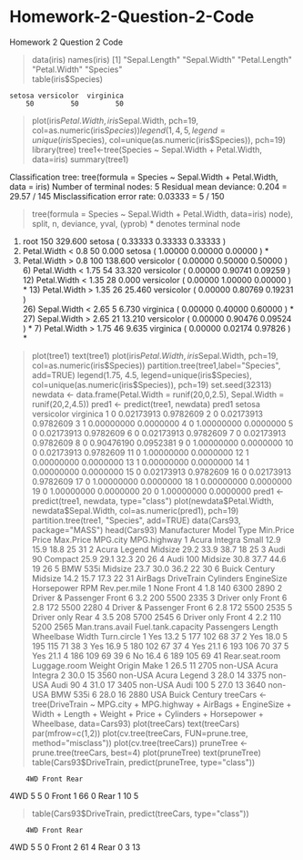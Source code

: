 # Homework-2-Question-2-Code
Homework 2 Question 2 Code
> data(iris)
> names(iris)
[1] "Sepal.Length" "Sepal.Width"  "Petal.Length" "Petal.Width"  "Species"     
> table(iris$Species)

    setosa versicolor  virginica 
        50         50         50 
> plot(iris$Petal.Width, iris$Sepal.Width, pch=19, col=as.numeric(iris$Species))
> legend(1,4,5, legend=unique(iris$Species), col=unique(as.numeric(iris$Species)), pch=19)
> library(tree)
> tree1<-tree(Species ~ Sepal.Width + Petal.Width, data=iris)
> summary(tree1)

Classification tree:
tree(formula = Species ~ Sepal.Width + Petal.Width, data = iris)
Number of terminal nodes:  5 
Residual mean deviance:  0.204 = 29.57 / 145 
Misclassification error rate: 0.03333 = 5 / 150 
> tree(formula = Species ~ Sepal.Width + Petal.Width, data=iris)
node), split, n, deviance, yval, (yprob)
      * denotes terminal node

 1) root 150 329.600 setosa ( 0.33333 0.33333 0.33333 )  
   2) Petal.Width < 0.8 50   0.000 setosa ( 1.00000 0.00000 0.00000 ) *
   3) Petal.Width > 0.8 100 138.600 versicolor ( 0.00000 0.50000 0.50000 )  
     6) Petal.Width < 1.75 54  33.320 versicolor ( 0.00000 0.90741 0.09259 )  
      12) Petal.Width < 1.35 28   0.000 versicolor ( 0.00000 1.00000 0.00000 ) *
      13) Petal.Width > 1.35 26  25.460 versicolor ( 0.00000 0.80769 0.19231 )  
        26) Sepal.Width < 2.65 5   6.730 virginica ( 0.00000 0.40000 0.60000 ) *
        27) Sepal.Width > 2.65 21  13.210 versicolor ( 0.00000 0.90476 0.09524 ) *
     7) Petal.Width > 1.75 46   9.635 virginica ( 0.00000 0.02174 0.97826 ) *
> plot(tree1)
> text(tree1)
> plot(iris$Petal.Width, iris$Sepal.Width, pch=19, col=as.numeric(iris$Species))
> partition.tree(tree1,label="Species", add=TRUE)
> legend(1.75, 4.5, legend=unique(iris$Species), col=unique(as.numeric(iris$Species)), pch=19)
> set.seed(32313)
> newdata <- data.frame(Petal.Width = runif(20,0,2.5), Sepal.Width = runif(20,2,4.5))
> pred1 <- predict(tree1, newdata)
> pred1
   setosa versicolor virginica
1       0 0.02173913 0.9782609
2       0 0.02173913 0.9782609
3       1 0.00000000 0.0000000
4       0 1.00000000 0.0000000
5       0 0.02173913 0.9782609
6       0 0.02173913 0.9782609
7       0 0.02173913 0.9782609
8       0 0.90476190 0.0952381
9       0 1.00000000 0.0000000
10      0 0.02173913 0.9782609
11      0 1.00000000 0.0000000
12      1 0.00000000 0.0000000
13      1 0.00000000 0.0000000
14      1 0.00000000 0.0000000
15      0 0.02173913 0.9782609
16      0 0.02173913 0.9782609
17      0 1.00000000 0.0000000
18      1 0.00000000 0.0000000
19      0 1.00000000 0.0000000
20      0 1.00000000 0.0000000
> pred1 <- predict(tree1, newdata, type="class")
> plot(newdata$Petal.Width, newdata$Sepal.Width, col=as.numeric(pred1), pch=19)
> partition.tree(tree1, "Species", add=TRUE)
> data(Cars93, package="MASS")
> head(Cars93)
  Manufacturer   Model    Type Min.Price Price Max.Price MPG.city MPG.highway
1        Acura Integra   Small      12.9  15.9      18.8       25          31
2        Acura  Legend Midsize      29.2  33.9      38.7       18          25
3         Audi      90 Compact      25.9  29.1      32.3       20          26
4         Audi     100 Midsize      30.8  37.7      44.6       19          26
5          BMW    535i Midsize      23.7  30.0      36.2       22          30
6        Buick Century Midsize      14.2  15.7      17.3       22          31
             AirBags DriveTrain Cylinders EngineSize Horsepower  RPM Rev.per.mile
1               None      Front         4        1.8        140 6300         2890
2 Driver & Passenger      Front         6        3.2        200 5500         2335
3        Driver only      Front         6        2.8        172 5500         2280
4 Driver & Passenger      Front         6        2.8        172 5500         2535
5        Driver only       Rear         4        3.5        208 5700         2545
6        Driver only      Front         4        2.2        110 5200         2565
  Man.trans.avail Fuel.tank.capacity Passengers Length Wheelbase Width Turn.circle
1             Yes               13.2          5    177       102    68          37
2             Yes               18.0          5    195       115    71          38
3             Yes               16.9          5    180       102    67          37
4             Yes               21.1          6    193       106    70          37
5             Yes               21.1          4    186       109    69          39
6              No               16.4          6    189       105    69          41
  Rear.seat.room Luggage.room Weight  Origin          Make
1           26.5           11   2705 non-USA Acura Integra
2           30.0           15   3560 non-USA  Acura Legend
3           28.0           14   3375 non-USA       Audi 90
4           31.0           17   3405 non-USA      Audi 100
5           27.0           13   3640 non-USA      BMW 535i
6           28.0           16   2880     USA Buick Century
> treeCars <- tree(DriveTrain ~ MPG.city + MPG.highway + AirBags + EngineSize + Width + Length + Weight + Price + Cylinders + Horsepower + Wheelbase, data=Cars93)
> plot(treeCars)
> text(treeCars)
> par(mfrow=c(1,2))
> plot(cv.tree(treeCars, FUN=prune.tree, method="misclass"))
> plot(cv.tree(treeCars))
> pruneTree <- prune.tree(treeCars, best=4)
> plot(pruneTree)
> text(pruneTree)
> table(Cars93$DriveTrain, predict(pruneTree, type="class"))
       
        4WD Front Rear
  4WD     5     5    0
  Front   1    66    0
  Rear    1    10    5
> table(Cars93$DriveTrain, predict(treeCars, type="class"))
       
        4WD Front Rear
  4WD     5     5    0
  Front   2    61    4
  Rear    0     3   13

